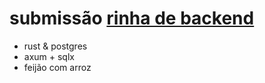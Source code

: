 # submissão [rinha de backend](https://github.com/zanfranceschi/rinha-de-backend-2023-q3)
- rust & postgres
- axum + sqlx
- feijão com arroz

